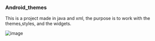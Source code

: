 ### Android_themes
This is a project made in java and xml, the purpose is to work with the themes,styles, and the widgets. 

![image](https://github.com/juliaigz/Android_themes/assets/40221707/da13afe0-4ff1-4efc-8f36-fda6936d86ad)
